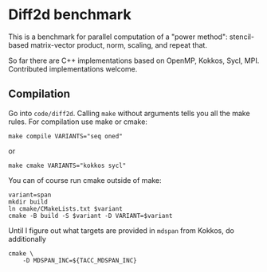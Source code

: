 # Diff2d benchmark

This is a benchmark for parallel computation of a "power method":
stencil-based matrix-vector product, norm, scaling, and repeat that.

So far there are C++ implementations based on OpenMP, Kokkos, Sycl, MPI.
Contributed implementations welcome.

## Compilation

Go into `code/diff2d`. Calling `make` without arguments
tells you all the make rules. For compilation use make or cmake:

```
make compile VARIANTS="seq oned"
```

or

```
make cmake VARIANTS="kokkos sycl"
```

You can of course run cmake outside of make:

```
variant=span
mkdir build
ln cmake/CMakeLists.txt $variant
cmake -B build -S $variant -D VARIANT=$variant
```

Until I figure out what targets are provided in `mdspan` from Kokkos,
do additionally

```
cmake \
    -D MDSPAN_INC=${TACC_MDSPAN_INC}
```

